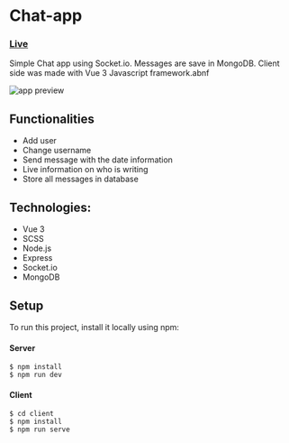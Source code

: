 # Chat-app

### [Live](https://chat-app-lh2l.onrender.com/)

Simple Chat app using Socket.io. Messages are save in MongoDB. Client side was made with Vue 3 Javascript framework.abnf

![app preview](https://github.com/geralt1002/Simple-Vue-Chat/blob/main/chatapp-screen.png)

## Functionalities

- Add user
- Change username
- Send message with the date information
- Live information on who is writing
- Store all messages in database

## Technologies:

- Vue 3
- SCSS
- Node.js
- Express
- Socket.io
- MongoDB

## Setup

To run this project, install it locally using npm:

#### Server

```
$ npm install
$ npm run dev

```

#### Client

```
$ cd client
$ npm install
$ npm run serve

```
